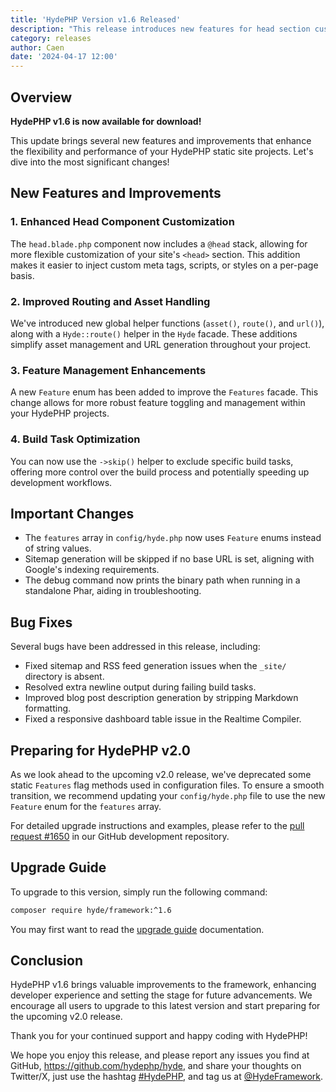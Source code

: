 ```yaml
---
title: 'HydePHP Version v1.6 Released'
description: "This release introduces new features for head section customization, routing helpers, and configuration type safety."
category: releases
author: Caen
date: '2024-04-17 12:00'
---
```


## Overview

**HydePHP v1.6 is now available for download!**

This update brings several new features and improvements that enhance the flexibility and performance of your HydePHP static site projects. Let's dive into the most significant changes!

## New Features and Improvements

### 1. Enhanced Head Component Customization

The `head.blade.php` component now includes a `@head` stack, allowing for more flexible customization of your site's `<head>` section. This addition makes it easier to inject custom meta tags, scripts, or styles on a per-page basis.

### 2. Improved Routing and Asset Handling

We've introduced new global helper functions (`asset()`, `route()`, and `url()`), along with a `Hyde::route()` helper in the `Hyde` facade. These additions simplify asset management and URL generation throughout your project.

### 3. Feature Management Enhancements

A new `Feature` enum has been added to improve the `Features` facade. This change allows for more robust feature toggling and management within your HydePHP projects.

### 4. Build Task Optimization

You can now use the `->skip()` helper to exclude specific build tasks, offering more control over the build process and potentially speeding up development workflows.

## Important Changes

- The `features` array in `config/hyde.php` now uses `Feature` enums instead of string values.
- Sitemap generation will be skipped if no base URL is set, aligning with Google's indexing requirements.
- The debug command now prints the binary path when running in a standalone Phar, aiding in troubleshooting.

## Bug Fixes

Several bugs have been addressed in this release, including:

- Fixed sitemap and RSS feed generation issues when the `_site/` directory is absent.
- Resolved extra newline output during failing build tasks.
- Improved blog post description generation by stripping Markdown formatting.
- Fixed a responsive dashboard table issue in the Realtime Compiler.

## Preparing for HydePHP v2.0

As we look ahead to the upcoming v2.0 release, we've deprecated some static `Features` flag methods used in configuration files. To ensure a smooth transition, we recommend updating your `config/hyde.php` file to use the new `Feature` enum for the `features` array.

For detailed upgrade instructions and examples, please refer to the [pull request #1650](https://github.com/hydephp/develop/pull/1650) in our GitHub development repository.

## Upgrade Guide

To upgrade to this version, simply run the following command:

```bash
composer require hyde/framework:^1.6
```

You may first want to read the [upgrade guide](https://hydephp.com/docs/1.x/updating-hyde) documentation.

## Conclusion

HydePHP v1.6 brings valuable improvements to the framework, enhancing developer experience and setting the stage for future advancements.
We encourage all users to upgrade to this latest version and start preparing for the upcoming v2.0 release.

Thank you for your continued support and happy coding with HydePHP!

We hope you enjoy this release, and please report any issues you find at GitHub, https://github.com/hydephp/hyde,
and share your thoughts on Twitter/X, just use the hashtag [#HydePHP](https://twitter.com/search?q=%23HydePHP),
and tag us at [@HydeFramework](https://twitter.com/HydeFramework).
